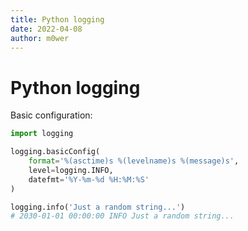 ```yaml
---
title: Python logging
date: 2022-04-08
author: m0wer
---
```


# Python logging

Basic configuration:

```python
import logging

logging.basicConfig(
    format='%(asctime)s %(levelname)s %(message)s',
    level=logging.INFO,
    datefmt='%Y-%m-%d %H:%M:%S'
)

logging.info('Just a random string...')
# 2030-01-01 00:00:00 INFO Just a random string...
```
